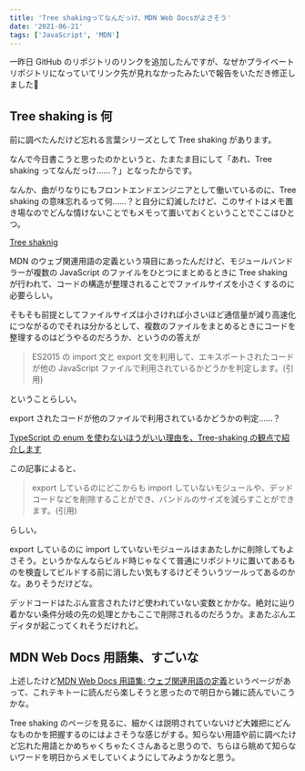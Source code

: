 ```yaml
---
title: 'Tree shakingってなんだっけ、MDN Web Docsがよさそう'
date: '2021-06-21'
tags: ['JavaScript', 'MDN']
---
```


一昨日 GitHub のリポジトリのリンクを追加したんですが、なぜかプライベートリポジトリになっていてリンク先が見れなかったみたいで報告をいただき修正しました:bow:

## Tree shaking is 何

前に調べたんだけど忘れる言葉シリーズとして Tree shaking があります。

なんで今日書こうと思ったのかというと、たまたま目にして「あれ、Tree shaking ってなんだっけ……？」となったからです。

なんか、曲がりなりにもフロントエンドエンジニアとして働いているのに、Tree shaking の意味忘れるって何……？と自分に幻滅したけど、このサイトはメモ置き場なのでどんな情けないことでもメモって置いておくということでここはひとつ。

[Tree shaknig](https://developer.mozilla.org/ja/docs/Glossary/Tree_shaking)

MDN のウェブ関連用語の定義という項目にあったんだけど、モジュールバンドラーが複数の JavaScript のファイルをひとつにまとめるときに Tree shaking が行われて、コードの構造が整理されることでファイルサイズを小さくするのに必要らしい。

そもそも前提としてファイルサイズは小さければ小さいほど通信量が減り高速化につながるのでそれは分かるとして、複数のファイルをまとめるときにコードを整理するのはどうやるのだろうか、というのの答えが

> ES2015 の import 文と export 文を利用して、エキスポートされたコードが他の JavaScript ファイルで利用されているかどうかを判定します。(引用)

ということらしい。

export されたコードが他のファイルで利用されているかどうかの判定……？

[TypeScript の enum を使わないほうがいい理由を、Tree-shaking の観点で紹介します](https://engineering.linecorp.com/ja/blog/typescript-enum-tree-shaking/)

この記事によると、

> export しているのにどこからも import していないモジュールや、デッドコードなどを削除することができ、バンドルのサイズを減らすことができます。(引用)

らしい。

export しているのに import していないモジュールはまあたしかに削除してもよさそう。というかなんならビルド時じゃなくて普通にリポジトリに置いてあるものを検査してビルドする前に消したい気もするけどそういうツールってあるのかな。ありそうだけどな。

デッドコードはたぶん宣言されたけど使われていない変数とかかな。絶対に辿り着かない条件分岐の先の処理とかもここで削除されるのだろうか。まあたぶんエディタが起こってくれそうだけれど。

## MDN Web Docs 用語集、すごいな

上述したけど[MDN Web Docs 用語集: ウェブ関連用語の定義](https://developer.mozilla.org/ja/docs/Glossary)というページがあって、これテキトーに読んだら楽しそうと思ったので明日から雑に読んでいこうかな。

Tree shaking のページを見るに、細かくは説明されていないけど大雑把にどんなものかを把握するのにはよさそうな感じがする。知らない用語や前に調べたけど忘れた用語とかめちゃくちゃたくさんあると思うので、ちらほら眺めて知らないワードを明日からメモしていくようにしてみようかなと思う。
